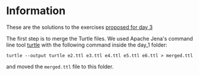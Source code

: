 # Information

These are the solutions to the exercises [proposed for day 3](https://github.com/cursosLabra/semWebKGs/raw/main/slides/35_Exercises_ShExSHACL.pdf)

The first step is to merge the Turtle files. We used Apache Jena's command line tool [turtle](https://jena.apache.org/documentation/tools/) with the following command inside the day_1 folder:

```
turtle --output turtle e2.ttl e3.ttl e4.ttl e5.ttl e6.ttl > merged.ttl
```

and moved the `merged.ttl` file to this folder.